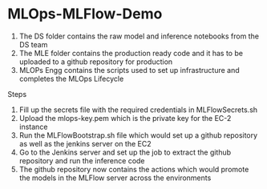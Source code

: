 # MLOps-MLFlow-Demo
1. The DS folder contains the raw model and inference notebooks from the DS team
2. The MLE folder contains the production ready code and it has to be uploaded to a github repository for production
3. MLOPs Engg contains the scripts used to set up infrastructure and completes the MLOps Lifecycle

Steps
1. Fill up the secrets file with the required credentials in MLFlowSecrets.sh
2. Upload the mlops-key.pem which is the private key for the EC-2 instance
3. Run the MLFlowBootstrap.sh file which would set up a github repository as well as the jenkins server on the EC2
4. Go to the Jenkins server and set up the job to extract the github repository and run the inference code
5. The github repository now contains the actions which would promote the models in the MLFlow server across the environments
